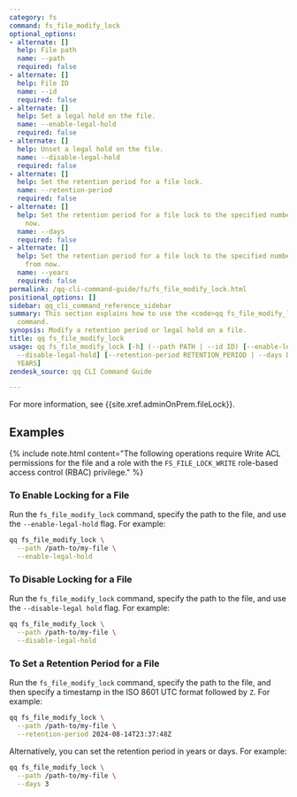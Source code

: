 ```yaml
---
category: fs
command: fs_file_modify_lock
optional_options:
- alternate: []
  help: File path
  name: --path
  required: false
- alternate: []
  help: File ID
  name: --id
  required: false
- alternate: []
  help: Set a legal hold on the file.
  name: --enable-legal-hold
  required: false
- alternate: []
  help: Unset a legal hold on the file.
  name: --disable-legal-hold
  required: false
- alternate: []
  help: Set the retention period for a file lock.
  name: --retention-period
  required: false
- alternate: []
  help: Set the retention period for a file lock to the specified number of days from
    now.
  name: --days
  required: false
- alternate: []
  help: Set the retention period for a file lock to the specified number of years
    from now.
  name: --years
  required: false
permalink: /qq-cli-command-guide/fs/fs_file_modify_lock.html
positional_options: []
sidebar: qq_cli_command_reference_sidebar
summary: This section explains how to use the <code>qq fs_file_modify_lock</code>
  command.
synopsis: Modify a retention period or legal hold on a file.
title: qq fs_file_modify_lock
usage: qq fs_file_modify_lock [-h] (--path PATH | --id ID) [--enable-legal-hold |
  --disable-legal-hold] [--retention-period RETENTION_PERIOD | --days DAYS | --years
  YEARS]
zendesk_source: qq CLI Command Guide

---
```

For more information, see {{site.xref.adminOnPrem.fileLock}}.

## Examples
{% include note.html content="The following operations require Write ACL permissions for the file and a role with the `FS_FILE_LOCK_WRITE` role-based access control (RBAC) privilege." %}

### To Enable Locking for a File
Run the `fs_file_modify_lock` command, specify the path to the file, and use the `--enable-legal-hold` flag. For example:

```bash
qq fs_file_modify_lock \
  --path /path-to/my-file \
  --enable-legal-hold
```

### To Disable Locking for a File
Run the `fs_file_modify_lock` command, specify the path to the file, and use the `--disable-legal hold` flag. For example:

```bash
qq fs_file_modify_lock \
  --path /path-to/my-file \
  --disable-legal-hold
```

### To Set a Retention Period for a File
Run the `fs_file_modify_lock` command, specify the path to the file, and then specify a timestamp in the ISO 8601 UTC format followed by `Z`. For example:

```bash
qq fs_file_modify_lock \
  --path /path-to/my-file \
  --retention-period 2024-08-14T23:37:48Z
```

Alternatively, you can set the retention period in years or days. For example:

```bash
qq fs_file_modify_lock \
  --path /path-to/my-file \
  --days 3
```
